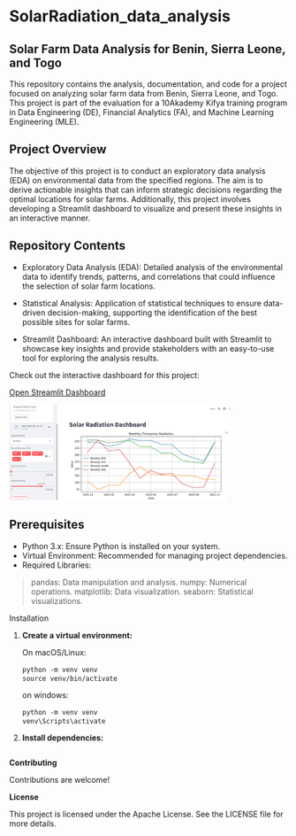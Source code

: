# SolarRadiation_data_analysis

## Solar Farm Data Analysis for Benin, Sierra Leone, and Togo
This repository contains the analysis, documentation, and code for a project focused on analyzing solar farm data from Benin, Sierra Leone, and Togo. This project is part of the evaluation for a 10Akademy Kifya training program in Data Engineering (DE), Financial Analytics (FA), and Machine Learning Engineering (MLE).

## Project Overview
The objective of this project is to conduct an exploratory data analysis (EDA) on environmental data from the specified regions. The aim is to derive actionable insights that can inform strategic decisions regarding the optimal locations for solar farms. Additionally, this project involves developing a Streamlit dashboard to visualize and present these insights in an interactive manner.

## Repository Contents
* Exploratory Data Analysis (EDA): Detailed analysis of the environmental data to identify trends, patterns, and correlations that could influence the selection of solar farm locations.

* Statistical Analysis: Application of statistical techniques to ensure data-driven decision-making, supporting the identification of the best possible sites for solar farms.

* Streamlit Dashboard: An interactive dashboard built with Streamlit to showcase key insights and provide stakeholders with an easy-to-use tool for exploring the analysis results.

Check out the interactive dashboard for this project:

[Open Streamlit Dashboard](https://solarradiationdataanalysis.streamlit.app)

<img src="img/image.png" alt="Project Diagram" width="400"/>


## Prerequisites
* Python 3.x: Ensure Python is installed on your system.
* Virtual Environment: Recommended for managing project dependencies.
* Required Libraries:
> pandas: Data manipulation and analysis.
> numpy: Numerical operations.
> matplotlib: Data visualization.
> seaborn: Statistical visualizations.

Installation

1. **Create a virtual environment:**

   On macOS/Linux:
   ```
   python -m venv venv 
   source venv/bin/activate
   ```
   on windows:

   ```
   python -m venv venv
   venv\Scripts\activate
   ```

2. **Install dependencies:**   
   ``` pip install -r requirements.txt
   ```
**Contributing**

Contributions are welcome!

**License**

This project is licensed under the Apache License. See the LICENSE file for more details.